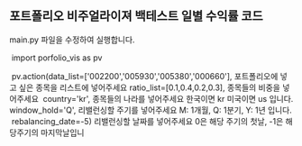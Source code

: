 ## 포트폴리오 비주얼라이져 백테스트 일별 수익률 코드

main.py 파일을 수정하여 실행합니다.

​    import porfolio_vis as pv

​    pv.action(data_list=['002200','005930','005380','000660'], 포트폴리오에 넣고 싶은 종목을 리스트에 넣어주세요
​          ratio_list=[0.1,0.4,0.2,0.3], 종목들의 비중을 넣어주세요
​          country='kr', 종목들의 나라를 넣어주세요 한국이면 kr 미국이면 us 입니다.
​          window_hold='Q', 리밸런싱할 주기를 넣어주세요 M: 1개월, Q: 1분기, Y: 1년 입니다.
​          rebalancing_date=-5) 리밸런싱할 날짜를 넣어주세요 0은 해당 주기의 첫날, -1은 해당주기의 마지막날입니
